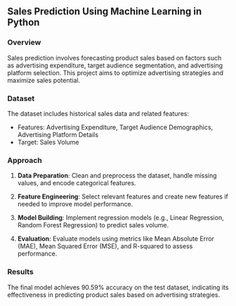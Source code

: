 ## Sales Prediction Using Machine Learning in Python

### Overview
Sales prediction involves forecasting product sales based on factors such as advertising expenditure, target audience segmentation, and advertising platform selection. This project aims to optimize advertising strategies and maximize sales potential.

### Dataset
The dataset includes historical sales data and related features:
- Features: Advertising Expenditure, Target Audience Demographics, Advertising Platform Details
- Target: Sales Volume

### Approach
1. **Data Preparation**: Clean and preprocess the dataset, handle missing values, and encode categorical features.

2. **Feature Engineering**: Select relevant features and create new features if needed to improve model performance.

3. **Model Building**: Implement regression models (e.g., Linear Regression, Random Forest Regression) to predict sales volume.

4. **Evaluation**: Evaluate models using metrics like Mean Absolute Error (MAE), Mean Squared Error (MSE), and R-squared to assess performance.

### Results
The final model achieves 90.59% accuracy on the test dataset, indicating its effectiveness in predicting product sales based on advertising strategies.

